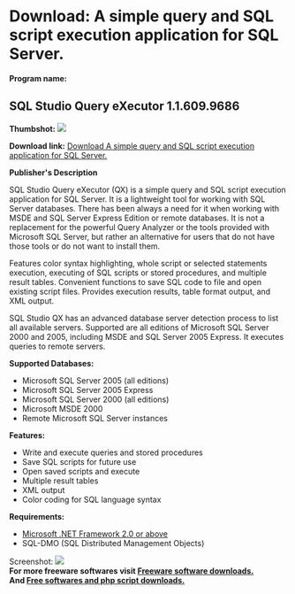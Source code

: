 # Download: A simple query and SQL script execution application for SQL Server.

**Program name:**

## SQL Studio Query eXecutor 1.1.609.9686

  
**Thumbshot:** ![](http://www.freewarefiles.com/screenshot/sqlstudioqx_md.gif)   
  
**Download link:** [Download A simple query and SQL script execution application for SQL Server.](http://freesoftwares.boysofts.com/SQL-Studio-Query-EXecutor_program_23219.html)  
  


**Publisher's Description**  
  


SQL Studio Query eXecutor (QX) is a simple query and SQL script execution application for SQL Server. It is a lightweight tool for working with SQL Server databases. There has been always a need for it when working with MSDE and SQL Server Express Edition or remote databases. It is not a replacement for the powerful Query Analyzer or the tools provided with Microsoft SQL Server, but rather an alternative for users that do not have those tools or do not want to install them. 

Features color syntax highlighting, whole script or selected statements execution, executing of SQL scripts or stored procedures, and multiple result tables. Convenient functions to save SQL code to file and open existing script files. Provides execution results, table format output, and XML output.

SQL Studio QX has an advanced database server detection process to list all available servers. Supported are all editions of Microsoft SQL Server 2000 and 2005, including MSDE and SQL Server 2005 Express. It executes queries to remote servers.

**Supported Databases:**

  * Microsoft SQL Server 2005 (all editions) 
  * Microsoft SQL Server 2005 Express 
  * Microsoft SQL Server 2000 (all editions) 
  * Microsoft MSDE 2000 
  * Remote Microsoft SQL Server instances 

**Features:**

  * Write and execute queries and stored procedures 
  * Save SQL scripts for future use 
  * Open saved scripts and execute 
  * Multiple result tables 
  * XML output 
  * Color coding for SQL language syntax 

**Requirements:**

  * [Microsoft .NET Framework 2.0 or above](http://www.freewarefiles.com/program_10_108_16026.html)
  * SQL-DMO (SQL Distributed Management Objects) 

  
  
Screenshot: ![](http://www.freewarefiles.com/screenshot/sqlstudioqx.gif)   
**For more freeware softwares visit [Freeware software downloads.](http://freesoftwares.boysofts.com/)**   
**And [Free softwares and php script downloads.](http://www.boysofts.com/)**

